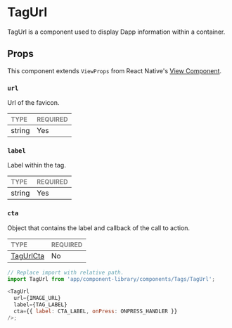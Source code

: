 # TagUrl

TagUrl is a component used to display Dapp information within a container.

## Props

This component extends `ViewProps` from React Native's [View Component](https://reactnative.dev/docs/view).

### `url`

Url of the favicon.

| <span style="color:gray;font-size:14px">TYPE</span> | <span style="color:gray;font-size:14px">REQUIRED</span> |
| :-------------------------------------------------- | :------------------------------------------------------ |
| string                                              | Yes                                                     |

### `label`

Label within the tag.

| <span style="color:gray;font-size:14px">TYPE</span> | <span style="color:gray;font-size:14px">REQUIRED</span> |
| :-------------------------------------------------- | :------------------------------------------------------ |
| string                                              | Yes                                                     |

### `cta`

Object that contains the label and callback of the call to action.

| <span style="color:gray;font-size:14px">TYPE</span> | <span style="color:gray;font-size:14px">REQUIRED</span> |
| :-------------------------------------------------- | :------------------------------------------------------ |
| [TagUrlCta](./TagUrl.types.ts#L3)                   | No                                                      |

```javascript
// Replace import with relative path.
import TagUrl from 'app/component-library/components/Tags/TagUrl';

<TagUrl
  url={IMAGE_URL}
  label={TAG_LABEL}
  cta={{ label: CTA_LABEL, onPress: ONPRESS_HANDLER }}
/>;
```
